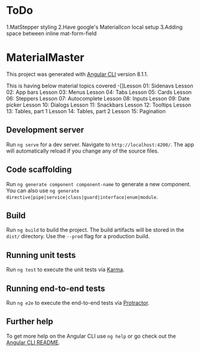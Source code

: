 # ToDo
1.MatStepper styling
2.Have google's MaterialIcon local setup
3.Adding space between inline mat-form-field
# MaterialMaster

This project was generated with [Angular CLI](https://github.com/angular/angular-cli) version 8.1.1.

This is having below material topics covered
-[]Lesson 01: Sidenavs
Lesson 02: App bars
Lesson 03: Menus
Lesson 04: Tabs
Lesson 05: Cards
Lesson 06: Steppers
Lesson 07: Autocomplete
Lesson 08: Inputs
Lesson 09: Date picker
Lesson 10: Dialogs
Lesson 11: Snackbars
Lesson 12: Tooltips
Lesson 13: Tables, part 1
Lesson 14: Tables, part 2
Lesson 15: Pagination

## Development server

Run `ng serve` for a dev server. Navigate to `http://localhost:4200/`. The app will automatically reload if you change any of the source files.

## Code scaffolding

Run `ng generate component component-name` to generate a new component. You can also use `ng generate directive|pipe|service|class|guard|interface|enum|module`.

## Build

Run `ng build` to build the project. The build artifacts will be stored in the `dist/` directory. Use the `--prod` flag for a production build.

## Running unit tests

Run `ng test` to execute the unit tests via [Karma](https://karma-runner.github.io).

## Running end-to-end tests

Run `ng e2e` to execute the end-to-end tests via [Protractor](http://www.protractortest.org/).

## Further help

To get more help on the Angular CLI use `ng help` or go check out the [Angular CLI README](https://github.com/angular/angular-cli/blob/master/README.md).
